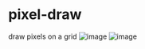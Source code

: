 # pixel-draw
draw pixels on a grid
![image](https://user-images.githubusercontent.com/26943671/184436111-10ea426b-90da-4cb4-9a4e-1aa547e69923.png)
![image](https://user-images.githubusercontent.com/26943671/184436378-d38a32b1-dcbb-4199-94c0-1f691cddb5c7.png)
